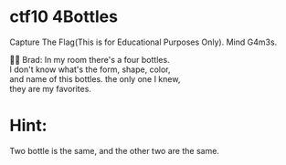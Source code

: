 
# ctf10 4Bottles
Capture The Flag(This is for Educational Purposes Only). Mind G4m3s.

🧑🏻 Brad:
In my room there's a four bottles. \
I don't know what's the form, shape, color, \
and name of this bottles. the only one I knew, \
they are my favorites.

# Hint:
Two bottle is the same, and the other two are the same.

